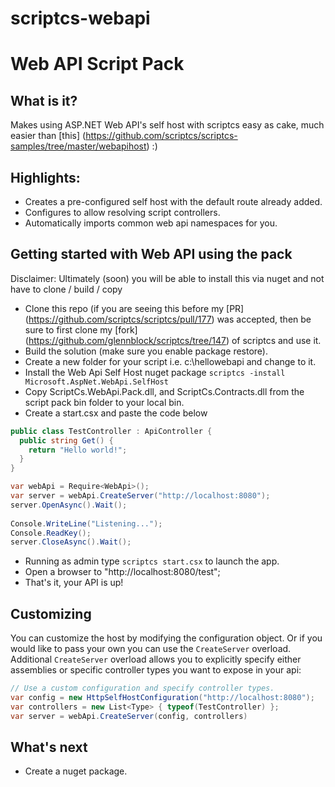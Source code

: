 scriptcs-webapi
===============

# Web API Script Pack

## What is it?
Makes using ASP.NET Web API's self host with scriptcs easy as cake, much easier than [this] (https://github.com/scriptcs/scriptcs-samples/tree/master/webapihost) :)

## Highlights:

* Creates a pre-configured self host with the default route already added.
* Configures to allow resolving script controllers.
* Automatically imports common web api namespaces for you.

## Getting started with Web API using the pack

Disclaimer: Ultimately (soon) you will be able to install this via nuget and not have to clone / build / copy

* Clone this repo (if you are seeing this before my [PR] (https://github.com/scriptcs/scriptcs/pull/177) was accepted, then be sure to first clone my [fork] (https://github.com/glennblock/scriptcs/tree/147) of scriptcs and use it.
* Build the solution (make sure you enable package restore).
* Create a new folder for your script i.e. c:\hellowebapi and change to it.
* Install the Web Api Self Host nuget package ```scriptcs -install Microsoft.AspNet.WebApi.SelfHost```
* Copy ScriptCs.WebApi.Pack.dll, and ScriptCs.Contracts.dll from the script pack bin folder to your local bin.
* Create a start.csx and paste the code below

```csharp
public class TestController : ApiController {
  public string Get() {
    return "Hello world!";
  }
}

var webApi = Require<WebApi>();
var server = webApi.CreateServer("http://localhost:8080");
server.OpenAsync().Wait();
 
Console.WriteLine("Listening...");
Console.ReadKey();
server.CloseAsync().Wait();
```
* Running as admin type ```scriptcs start.csx``` to launch the app.
* Open a browser to "http://localhost:8080/test";
* That's it, your API is up!

## Customizing
You can customize the host by modifying the configuration object.
Or if you would like to pass your own you can use the `CreateServer` overload.
Additional `CreateServer` overload allows you to explicitly specify either assemblies or specific controller types you want to expose in your api:

```csharp
// Use a custom configuration and specify controller types.
var config = new HttpSelfHostConfiguration("http://localhost:8080");
var controllers = new List<Type> { typeof(TestController) };
var server = webApi.CreateServer(config, controllers)
```

## What's next
* Create a nuget package.

